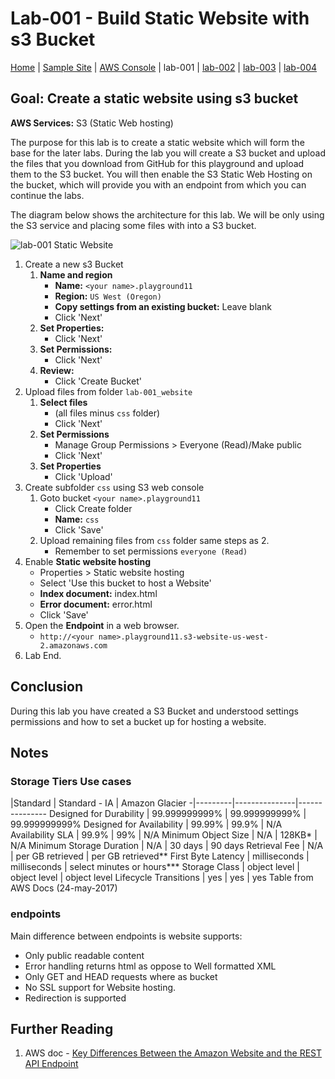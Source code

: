 # Lab-001 - Build Static Website with s3 Bucket

[Home](../README.md) | [Sample Site](http://static.meetup.ecs-digital.co.uk.s3-website-us-west-2.amazonaws.com/index.html) | [AWS Console](https://devopsplayground.signin.aws.amazon.com/console) | lab-001 | [lab-002](lab-002.md) | [lab-003](lab-003) | [lab-004](lab-004)

## __Goal:__ Create a static website using s3 bucket
__AWS Services:__ S3 (Static Web hosting)

The purpose for this lab is to create a static website which will form the base for the later labs. During the lab you will create a S3 bucket and upload the files that you download from GitHub for this playground and upload them to the S3 bucket. You will then enable the S3 Static Web Hosting on the bucket, which will provide you with an endpoint from which you can continue the labs.

The diagram below shows the architecture for this lab. We will be only using the S3 service and placing some files with into a S3 bucket.

![lab-001 Static Website](https://raw.githubusercontent.com/ForestTechnologiesLtd/devopsplayground11-lambda/master/diagrams/pg11-lab-001.png)


1. Create a new s3 Bucket
    1. __Name and region__
        - __Name:__ `<your name>.playground11`
        - __Region:__ `US West (Oregon)`
        - __Copy settings from an existing bucket:__ Leave blank  
        - Click 'Next'
    1. __Set Properties:__
        - Click 'Next'
    1. __Set Permissions:__
        - Click 'Next'
    1. __Review:__
        - Click 'Create Bucket'
1. Upload files from folder `lab-001_website`
    1. __Select files__
        - (all files minus `css` folder)
        - Click 'Next'
    1. __Set Permissions__
        - Manage Group Permissions > Everyone (Read)/Make public
        - Click 'Next'
    1. __Set Properties__
        - Click 'Upload'
1. Create subfolder `css` using S3 web console
    1. Goto bucket `<your name>.playground11`
        - Click Create folder
        - __Name:__ `css`
        - Click 'Save'
    1. Upload remaining files from `css` folder same steps as 2.
        - Remember to set permissions `everyone (Read)`
1. Enable __Static website hosting__
    - Properties > Static website hosting
    - Select 'Use this bucket to host a Website'
    - __Index document:__ index.html
    - __Error document:__ error.html
    - Click 'Save'
1. Open the __Endpoint__ in a web browser.
   - `http://<your name>.playground11.s3-website-us-west-2.amazonaws.com`
1. Lab End.

## Conclusion

During this lab you have created a S3 Bucket and understood settings permissions and how to set a bucket up for hosting a website.

## Notes

### Storage Tiers Use cases
|Standard | Standard - IA | Amazon Glacier
-|---------|---------------|---------------
Designed for Durability | 99.999999999% |	99.999999999% | 99.999999999%
Designed for Availability 	| 99.99% | 99.9% |	N/A
Availability SLA | 99.9% |	99% |	N/A
Minimum Object Size |	N/A | 128KB* 	| N/A
Minimum Storage Duration | 	N/A |	30 days 	| 90 days
Retrieval Fee | 	N/A |	per GB retrieved 	| per GB retrieved**
First Byte Latency | 	milliseconds |	milliseconds |	select minutes or hours***
Storage Class | object level | 	object level |	object level
Lifecycle Transitions | yes |	yes |	yes
Table from AWS Docs (24-may-2017)

### endpoints

Main difference between endpoints is website supports:
- Only public readable content
- Error handling returns html as oppose to Well formatted XML
- Only GET and HEAD requests where as bucket
- No SSL support for Website hosting.
- Redirection is supported

## Further Reading
1. AWS doc - [Key Differences Between the Amazon Website and the REST API Endpoint](http://docs.aws.amazon.com/AmazonS3/latest/dev/WebsiteEndpoints.html#WebsiteRestEndpointDiff)

